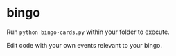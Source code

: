 # bingo

Run `python bingo-cards.py` within your folder to execute. 

Edit code with your own events relevant to your bingo.
